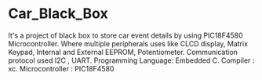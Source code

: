 # Car_Black_Box
It's a project of black box to store car event details by using PIC18F4580 Microcontroller.
Where multiple peripherals uses like CLCD display, Matrix Keypad, Internal and External  EEPROM, Potentiometer.
Communication protocol used I2C , UART.
Programming Language: Embedded C.
Compiler : xc.
Microcontroller : PIC18F4580
